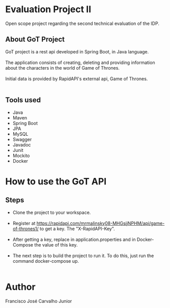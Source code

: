 # Evaluation Project II
Open scope project regarding the second technical evaluation of the IDP.

## About GoT Project
GoT project is a rest api developed in Spring Boot, in Java language.<br/><br/>
The application consists of creating, deleting and providing information about the characters in the world of Game of Thrones.<br/><br/>
Initial data is provided by RapidAPI's external api, Game of Thrones.<br/><br/>

## Tools used

* Java
* Maven
* Spring Boot
* JPA
* MySQL
* Swagger
* Javadoc
* Junit
* Mockito
* Docker

# How to use the GoT API
## Steps

* Clone the project to your workspace.<br/><br/>
* Register at https://rapidapi.com/mrmalinsky08-MHGsijNPHM/api/game-of-thrones1/ to get a key. The "X-RapidAPI-Key".<br/><br/>
* After getting a key, replace in application.properties and in Docker-Compose the value of this key.<br/><br/>
* The next step is to build the project to run it. To do this, just run the command docker-compose up.<br/><br/>

# Author
Francisco José Carvalho Junior
